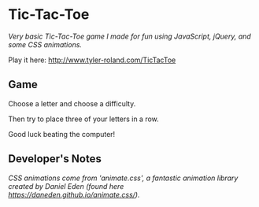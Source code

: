 # Tic-Tac-Toe
*Very basic Tic-Tac-Toe game I made for fun using JavaScript, jQuery, and some CSS animations.* 

Play it here: http://www.tyler-roland.com/TicTacToe

## Game

Choose a letter and choose a difficulty. 

Then try to place three of your letters in a row. 

Good luck beating the computer!

## Developer's Notes

*CSS animations come from 'animate.css', a fantastic animation library created by Daniel Eden (found here https://daneden.github.io/animate.css/).*


